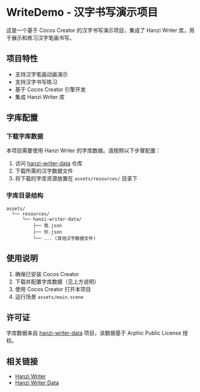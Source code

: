 # WriteDemo - 汉字书写演示项目

这是一个基于 Cocos Creator 的汉字书写演示项目，集成了 Hanzi Writer 库，用于展示和练习汉字笔画书写。

## 项目特性

-   支持汉字笔画动画演示
-   支持汉字书写练习
-   基于 Cocos Creator 引擎开发
-   集成 Hanzi Writer 库

## 字库配置

### 下载字库数据

本项目需要使用 Hanzi Writer 的字库数据。请按照以下步骤配置：

1. 访问 [hanzi-writer-data](https://github.com/chanind/hanzi-writer-data) 仓库
2. 下载所需的汉字数据文件
3. 将下载的字库资源放置在 `assets/resources/` 目录下

### 字库目录结构

```
assets/
  └── resources/
      └── hanzi-writer-data/
          ├── 我.json
          ├── 你.json
          └── ... (其他汉字数据文件)
```

## 使用说明

1. 确保已安装 Cocos Creator
2. 下载并配置字库数据（见上方说明）
3. 使用 Cocos Creator 打开本项目
4. 运行场景 `assets/main.scene`

## 许可证

字库数据来自 [hanzi-writer-data](https://github.com/chanind/hanzi-writer-data) 项目，该数据基于 Arphic Public License 授权。

## 相关链接

-   [Hanzi Writer](https://chanind.github.io/hanzi-writer)
-   [Hanzi Writer Data](https://github.com/chanind/hanzi-writer-data)
